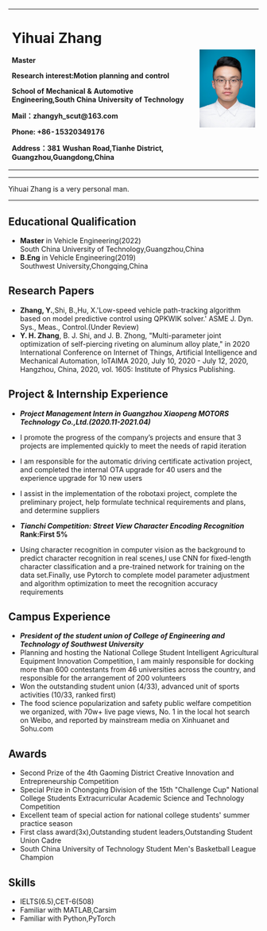 <div>
<table border="0">
  <tr>
    <td width="75%">
      <h1>Yihuai Zhang</h1>
      <p><b>Master</b></p>
      <p><b>Research interest:Motion planning and control</b></p>
      <p><b>School of Mechanical & Automotive Engineering,South China University of Technology</b></p>
      <p><b>Mail：zhangyh_scut@163.com</b></p>
      <p><b>Phone: +86-15320349176</b></p>
      <p><b>Address：381 Wushan Road,Tianhe District, Guangzhou,Guangdong,China</b></p>
    </td>
    <td width="25%">
      <img src="https://github.com/curryzyang/Yihuai-Zhang-CV/blob/master/yhzhang.jpg" width="100%">
    </td>
  </tr>
</table>
</div>


---

Yihuai Zhang is a very personal man.

---


## Educational Qualification
- **Master** in Vehicle Engineering(2022)<br />South China University of Technology,Guangzhou,China
- **B.Eng** in Vehicle Engineering(2019)<br />Southwest University,Chongqing,China

## Research Papers
- **Zhang, Y.**,Shi, B.,Hu, X.'Low-speed vehicle path-tracking algorithm based on model predictive control using QPKWIK solver.' ASME J. Dyn. Sys., Meas., Control.(Under Review)
- **Y. H. Zhang**, B. J. Shi, and J. B. Zhong, "Multi-parameter joint optimization of self-piercing riveting on aluminum alloy plate," in 2020 International Conference on Internet of Things, Artificial Intelligence and Mechanical Automation, IoTAIMA 2020, July 10, 2020 - July 12, 2020, Hangzhou, China, 2020, vol. 1605: Institute of Physics Publishing.

## Project & Internship Experience
- ***Project Management Intern in Guangzhou Xiaopeng MOTORS Technology Co.,Ltd.(2020.11-2021.04)***
- I promote the progress of the company’s projects and ensure that 3 projects are implemented quickly to meet the needs of rapid iteration
- I am responsible for the automatic driving certificate activation project, and completed the internal OTA upgrade for 40 users and the experience upgrade for 10 new users
- I assist in the implementation of the robotaxi project, complete the preliminary project, help formulate technical requirements and plans, and determine suppliers

- ***Tianchi Competition: Street View Character Encoding Recognition***  **Rank:First 5%**
- Using character recognition in computer vision as the background to predict character recognition in real scenes,I use CNN for fixed-length character classification and a pre-trained network for training on the data set.Finally, use Pytorch to complete model parameter adjustment and algorithm optimization to meet the recognition accuracy requirements

## Campus Experience
- ***President of the student union of College of Engineering and Technology of Southwest University***
- Planning and hosting the National College Student Intelligent Agricultural Equipment Innovation Competition, I am mainly responsible for docking more than 600 contestants from 46 universities across the country, and responsible for the arrangement of 200 volunteers
- Won the outstanding student union (4/33), advanced unit of sports activities (10/33, ranked first)
- The food science popularization and safety public welfare competition we organized, with 70w+ live page views, No. 1 in the local hot search on Weibo, and reported by mainstream media on Xinhuanet and Sohu.com

## Awards
- Second Prize of the 4th Gaoming District Creative Innovation and Entrepreneurship Competition
- Special Prize in Chongqing Division of the 15th "Challenge Cup" National College Students Extracurricular Academic Science and Technology Competition
- Excellent team of special action for national college students' summer practice season
- First class award(3x),Outstanding student leaders,Outstanding Student Union Cadre
- South China University of Technology Student Men's Basketball League Champion

## Skills
- IELTS(6.5),CET-6(508)
- Familiar with MATLAB,Carsim
- Familiar with Python,PyTorch
